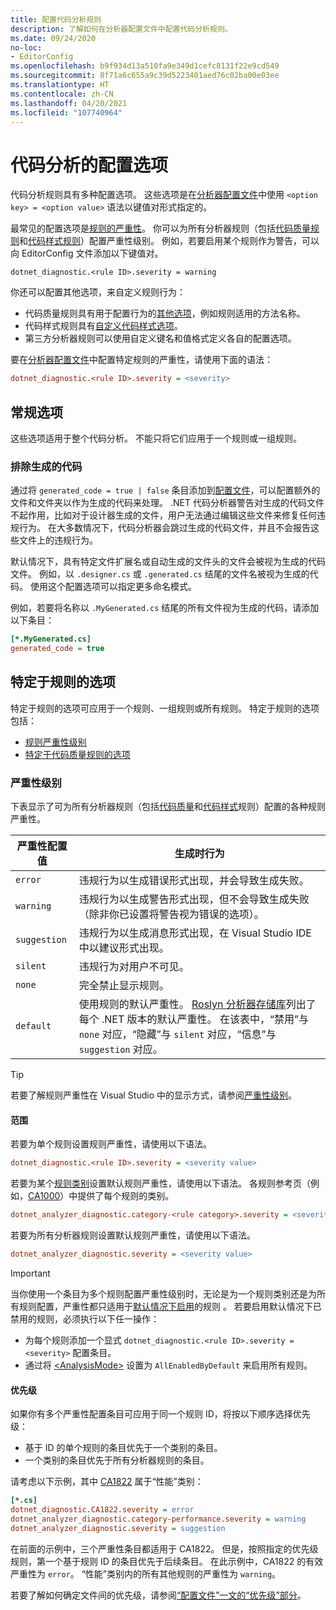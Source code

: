 ```yaml
---
title: 配置代码分析规则
description: 了解如何在分析器配置文件中配置代码分析规则。
ms.date: 09/24/2020
no-loc:
- EditorConfig
ms.openlocfilehash: b9f934d13a510fa9e349d1cefc8131f22e9cd549
ms.sourcegitcommit: 8f71a6c655a9c39d5223401aed76c02ba00e03ee
ms.translationtype: HT
ms.contentlocale: zh-CN
ms.lasthandoff: 04/20/2021
ms.locfileid: "107740964"
---
```

# <a name="configuration-options-for-code-analysis"></a>代码分析的配置选项

代码分析规则具有多种配置选项。 这些选项是在[分析器配置文件](configuration-files.md)中使用 `<option key> = <option value>` 语法以键值对形式指定的。

最常见的配置选项是[规则的严重性](#severity-level)。 你可以为所有分析器规则（包括[代码质量规则](quality-rules/index.md)和[代码样式规则](style-rules/index.md)）配置严重性级别。 例如，若要启用某个规则作为警告，可以向 EditorConfig 文件添加以下键值对。

`dotnet_diagnostic.<rule ID>.severity = warning`

你还可以配置其他选项，来自定义规则行为：

- 代码质量规则具有用于配置行为的[其他选项](code-quality-rule-options.md)，例如规则适用的方法名称。
- 代码样式规则具有[自定义代码样式选项](code-style-rule-options.md)。
- 第三方分析器规则可以使用自定义键名和值格式定义各自的配置选项。

要在[分析器配置文件](configuration-files.md)中配置特定规则的严重性，请使用下面的语法：

```ini
dotnet_diagnostic.<rule ID>.severity = <severity>
```

## <a name="general-options"></a>常规选项

这些选项适用于整个代码分析。 不能只将它们应用于一个规则或一组规则。

### <a name="exclude-generated-code"></a>排除生成的代码

通过将 `generated_code = true | false` 条目添加到[配置文件](configuration-files.md)，可以配置额外的文件和文件夹以作为生成的代码来处理。 .NET 代码分析器警告对生成的代码文件不起作用，比如对于设计器生成的文件，用户无法通过编辑这些文件来修复任何违规行为。 在大多数情况下，代码分析器会跳过生成的代码文件，并且不会报告这些文件上的违规行为。

默认情况下，具有特定文件扩展名或自动生成的文件头的文件会被视为生成的代码文件。 例如，以 `.designer.cs` 或 `.generated.cs` 结尾的文件名被视为生成的代码。 使用这个配置选项可以指定更多命名模式。

例如，若要将名称以 `.MyGenerated.cs` 结尾的所有文件视为生成的代码，请添加以下条目：

```ini
[*.MyGenerated.cs]
generated_code = true
```

## <a name="rule-specific-options"></a>特定于规则的选项

特定于规则的选项可应用于一个规则、一组规则或所有规则。 特定于规则的选项包括：

- [规则严重性级别](#severity-level)
- [特定于代码质量规则的选项](code-quality-rule-options.md)

### <a name="severity-level"></a>严重性级别

下表显示了可为所有分析器规则（包括[代码质量](quality-rules/index.md)和[代码样式](style-rules/index.md)规则）配置的各种规则严重性。

| 严重性配置值 | 生成时行为 |
|-|-|
| `error` | 违规行为以生成错误形式出现，并会导致生成失败。|
| `warning` | 违规行为以生成警告形式出现，但不会导致生成失败（除非你已设置将警告视为错误的选项）。 |
| `suggestion` | 违规行为以生成消息形式出现，在 Visual Studio IDE 中以建议形式出现。 |
| `silent` | 违规行为对用户不可见。 |
| `none` | 完全禁止显示规则。 |
| `default` | 使用规则的默认严重性。 [Roslyn 分析器存储库](https://github.com/dotnet/roslyn-analyzers/blob/main/src/NetAnalyzers/Core/AnalyzerReleases.Shipped.md)列出了每个 .NET 版本的默认严重性。 在该表中，“禁用”与 `none` 对应，“隐藏”与 `silent` 对应，“信息”与 `suggestion` 对应。 |

> [!TIP]
> 若要了解规则严重性在 Visual Studio 中的显示方式，请参阅[严重性级别](/visualstudio/ide/editorconfig-language-conventions#severity-levels)。

#### <a name="scope"></a>范围

若要为单个规则设置规则严重性，请使用以下语法。

```ini
dotnet_diagnostic.<rule ID>.severity = <severity value>
```

若要为某个[规则类别](categories.md)设置默认规则严重性，请使用以下语法。 各规则参考页（例如，[CA1000](quality-rules/ca1000.md)）中提供了每个规则的类别。

```ini
dotnet_analyzer_diagnostic.category-<rule category>.severity = <severity value>
```

若要为所有分析器规则设置默认规则严重性，请使用以下语法。

```ini
dotnet_analyzer_diagnostic.severity = <severity value>
```

> [!IMPORTANT]
> 当你使用一个条目为多个规则配置严重性级别时，无论是为一个规则类别还是为所有规则配置，严重性都只适用于[默认情况下启用](https://github.com/dotnet/roslyn-analyzers/blob/main/src/NetAnalyzers/Core/AnalyzerReleases.Shipped.md)的规则 。 若要启用默认情况下已禁用的规则，必须执行以下任一操作：
>
> - 为每个规则添加一个显式 `dotnet_diagnostic.<rule ID>.severity = <severity>` 配置条目。
> - 通过将 [\<AnalysisMode>](../../core/project-sdk/msbuild-props.md#analysismode) 设置为 `AllEnabledByDefault` 来启用所有规则。

#### <a name="precedence"></a>优先级

如果你有多个严重性配置条目可应用于同一个规则 ID，将按以下顺序选择优先级：

- 基于 ID 的单个规则的条目优先于一个类别的条目。
- 一个类别的条目优先于所有分析器规则的条目。

请考虑以下示例，其中 [CA1822](/visualstudio/code-quality/ca1822) 属于“性能”类别：

```ini
[*.cs]
dotnet_diagnostic.CA1822.severity = error
dotnet_analyzer_diagnostic.category-performance.severity = warning
dotnet_analyzer_diagnostic.severity = suggestion
```

在前面的示例中，三个严重性条目都适用于 CA1822。 但是，按照指定的优先级规则，第一个基于规则 ID 的条目优先于后续条目。 在此示例中，CA1822 的有效严重性为 `error`。 “性能”类别内的所有其他规则的严重性为 `warning`。

若要了解如何确定文件间的优先级，请参阅[“配置文件”一文的“优先级”部分](configuration-files.md#precedence)。
